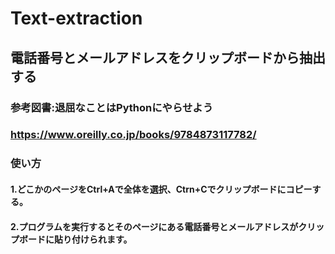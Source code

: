 # Text-extraction

## 電話番号とメールアドレスをクリップボードから抽出する

### 参考図書:退屈なことはPythonにやらせよう
### https://www.oreilly.co.jp/books/9784873117782/

### 使い方
#### 1.どこかのページをCtrl+Aで全体を選択、Ctrn+Cでクリップボードにコピーする。
#### 2.プログラムを実行するとそのページにある電話番号とメールアドレスがクリップボードに貼り付けられます。
